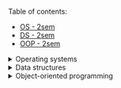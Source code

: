 Table of contents:
* [OS - 2sem](https://github.com/RobertNeat#operating-systems-linux--c)
* [DS - 2sem](https://github.com/RobertNeat#data-structures-c)
* [OOP - 2sem](https://github.com/RobertNeat#object-oriented-programming-c)

<details>
   <summary>Operating systems</summary>
      
# Operating systems (Linux / C): 
1. Bash scripts: <span style="color:grey">Lab 4</span>
    * [compact-ifconfig](https://github.com/RobertNeat/compact-ifconfig) (SED/AWK) <span style="color:grey"> 4.6</span>
    * [number-to-graph](https://github.com/RobertNeat/number-to-graph) (AWK) <span style="color:grey"> 4.7</span>
    * [number-to-polynomial](https://github.com/RobertNeat/number-to-polynomial) (SED/AWK) <span style="color:grey"> 4.8</span>
1. [The-Beatles](https://github.com/RobertNeat/The-Beatles) (Makefile) <span style="color:grey">Lab 5 (5.2-5.7)</span>
1. [hello-world-makefile](https://github.com/RobertNeat/hello-world-makefile) <span style="color:grey">Lab 6</span>
1. Multi process communication: <span style="color:grey">Lab 7</span>
    * PART 1:
        * [fork-function](https://github.com/RobertNeat/fork-function) <span style="color:grey"> 7.1</span>
        * [ancestor-descendant](https://github.com/RobertNeat/ancestor-descendant) <span style="color:grey"> 7.2-7.3</span>
        * [orphan-process](https://github.com/RobertNeat/orphan-process) <span style="color:grey"> 7.4</span>
        * [zombie-process](https://github.com/RobertNeat/zombie-process) <span style="color:grey"> 7.5</span>
        * [waiting-ancestor](https://github.com/RobertNeat/waiting-ancestor) <span style="color:grey"> 7.7</span>
        * [random-exit-status](https://github.com/RobertNeat/random-exit-status) <span style="color:grey"> 7.8</span>
        * [system-functions](https://github.com/RobertNeat/system-functions) <span style="color:grey"> 7.9</span>
1. Exit codes: <span style="color:grey">Lab 7</span>
    * PART 2:
        * [signals-sigint-sigquit](https://github.com/RobertNeat/signals-sigint-sigquit) <span style="color:grey"> 7.15</span>
        * [ancestor-active-wait-for-descendant](https://github.com/RobertNeat/ancestor-active-wait-for-descendant) <span style="color:grey"> 7.16</span>
    * PART 3:
        * [client-server-programs](https://github.com/RobertNeat/client-server-programs) (popen)<span style="color:grey"> 7.18</span>
1. FIFO multiprocess communication: <span style="color:grey">Lab 7</span>
    * PART 3:
        * [single(ancestor-descendant)-FIFO_file](https://github.com/RobertNeat/single-ancestor-descendant--FIFO_file) <span style="color:grey"> 7.21</span>
        * [multi(ancestor-descendant)-FIFO_file](https://github.com/RobertNeat/multi-ancestor-descendant--FIFO_file) <span style="color:grey"> 7.22</span>
        * [multi(ancestor-descendant)-FIFO_file-NonBlock](https://github.com/RobertNeat/multi-ancestor-descendant--FIFO_file-NonBlock) <span style="color:grey"> 7.23</span>
1. [x] [Apollo-message-queue](https://github.com/RobertNeat/Apollo-message-queue) <span style="color:grey">Lab 7</span>
- [ ] [Disc-usage-monitor]() <span style="color:grey">Zaliczeniowe_1 </span>
- [ ] [Calculate-cube/square-makefile]() <span style="color:grey">Zaliczeniowe_2 </span>
</details>

<details>
   <summary>Data structures</summary>
   
# Data structures (C++): 
1. 
1. 
1. 
1. 
1. 
1. 
1. 
1. 
1. 
1. 
1. 
1. 
1. 
1. 
1. 
1. 
1. 
1. 
1. 
1. 
   </details>

<details>
   <summary>Object-oriented programming</summary>
   
# Object-oriented programming (C++): 
1. 
1. 
1. 
1. 
1. 
1. 
1. 
1. 
1. 
1. 
1. 
1. 
1. 
1. 
1. 
1. 
1. 
1. 
1. 
1. 
</details>

<!--<input type="checkbox" disabled />-->
<!--<input type="checkbox" checked />-->
